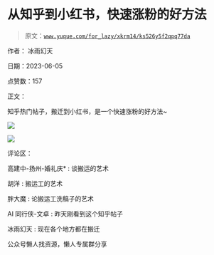 # 从知乎到小红书，快速涨粉的好方法

> 原文：[`www.yuque.com/for_lazy/xkrm14/ks526y5f2qpq77da`](https://www.yuque.com/for_lazy/xkrm14/ks526y5f2qpq77da)

作者： 冰雨幻天

日期：2023-06-05

点赞数：157

正文：

知乎热门帖子，搬迁到小红书，是一个快速涨粉的好方法~

![](img/c45fc18f01f11f20b6d2a2df20383221.png)

![](img/714aa30c5dad75b7b186f6120c475b14.png)

评论区：

高建中-扬州-婚礼庆* : 谈搬运的艺术

胡洋 : 搬运工的艺术

胖大魔 : 论搬运工洗稿子的艺术

AI 同行侠-文卓 : 昨天刚看到这个知乎帖子

冰雨幻天 : 现在各个地方都在搬迁

公众号懒人找资源，懒人专属群分享


